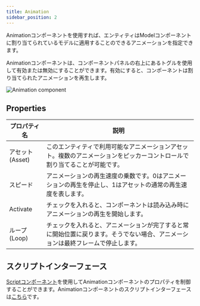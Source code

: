 ```yaml
---
title: Animation
sidebar_position: 2
---
```


Animationコンポーネントを使用すれば、エンティティはModelコンポーネントに割り当てられているモデルに適用することのできるアニメーションを指定できます。

Animationコンポーネントは、コンポーネントパネルの右上にあるトグルを使用して有効または無効にすることができます。有効にすると、コンポーネントは割り当てられたアニメーションを再生します。

![Animation component][1]

## Properties

| プロパティ名 | 説明 |
|----------|-------------|
| アセット (Asset)   | このエンティティで利用可能なアニメーションアセット。複数のアニメーションをピッカーコントロールで割り当てることが可能です。 |
| スピード    | アニメーションの再生速度の乗数です。0はアニメーションの再生を停止し、1はアセットの通常の再生速度を表します。 |
| Activate | チェックを入れると、コンポーネントは読み込み時にアニメーションの再生を開始します。 |
| ループ (Loop)     | チェックを入れると、アニメーションが完了すると常に開始位置に戻ります。そうでない場合、アニメーションは最終フレームで停止します。 |

## スクリプトインターフェース

[Scriptコンポーネント][2]を使用してAnimationコンポーネントのプロパティを制御することができます。Animationコンポーネントのスクリプトインターフェースは[こちら][3]です。

[1]: /images/user-manual/scenes/components/component-animation.png
[2]: /user-manual/packs/components/script
[3]: /api/pc.AnimationComponent.html
